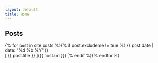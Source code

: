 ```yaml
---
layout: default
title: Home
---
```


## Posts

{% for post in site.posts %}{% if post.excludeme != true %}
  {{ post.date | date: "%d %b %Y" }}  
  [ {{ post.title }} ]({{ post.url }})
{% endif %}{% endfor %}
